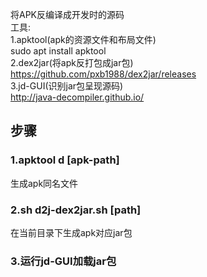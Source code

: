 将APK反编译成开发时的源码  
工具:  
1.apktool(apk的资源文件和布局文件)  
sudo apt install apktool  
2.dex2jar(将apk反打包成jar包)  
https://github.com/pxb1988/dex2jar/releases  
3.jd-GUI(识别jar包呈现源码)  
http://java-decompiler.github.io/
## 步骤
### 1.apktool d [apk-path]
生成apk同名文件  
![]()
### 2.sh d2j-dex2jar.sh [path]
在当前目录下生成apk对应jar包  
![]()
### 3.运行jd-GUI加载jar包
![]()

